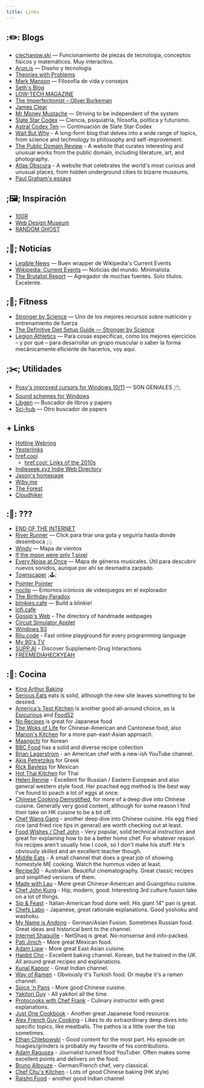 ```yaml
---
title: Links
---
```


## :✏️: Blogs

- [ciechanow.ski](https://ciechanow.ski/) — Funcionamiento de piezas de tecnología, conceptos físicos y matemáticos. Muy interactivo.
- [Arun.is](https://www.arun.is/) — Diseño y tecnología
- [Theories with Problems](http://www.thekeyboard.org.uk/)
- [Mark Manson](https://markmanson.net/archive) — Filosofía de vida y consejos
- [Seth's Blog](https://seths.blog)
- [LOW-TECH MAGAZINE](https://solar.lowtechmagazine.com/)
- [The Imperfectionist – Oliver Burkeman](https://www.oliverburkeman.com/posts)
- [James Clear](https://jamesclear.com)
- [Mr Money Mustache](https://www.mrmoneymustache.com/2013/02/22/getting-rich-from-zero-to-hero-in-one-blog-post/) — Striving to be independent of the system
- [Slate Star Codex](https://slatestarcodex.com/) — Ciencia, psiquiatría, filosofía, política y futurismo.
- [Astral Codex Ten](https://astralcodexten.substack.com/) — Continuación de Slate Star Codex
- [Wait But Why](https://waitbutwhy.com/) - A long-form blog that delves into a wide range of topics, from science and technology to philosophy and self-improvement.
- [The Public Domain Review](https://publicdomainreview.org/) - A website that curates interesting and unusual works from the public domain, including literature, art, and photography.
- [Atlas Obscura](https://www.atlasobscura.com/) - A website that celebrates the world's most curious and unusual places, from hidden underground cities to bizarre museums.
- [Paul Graham's essays](http://www.paulgraham.com/articles.html)

## ;🖼️; Inspiración

- [100R](http://100r.co)
- [Web Design Museum](https://www.webdesignmuseum.org/)
- [RANDOM GHOST](https://randomghost.tumblr.com/)

## ;📰; Noticias

- [Legible News](https://legiblenews.com/) — Buen wrapper de Wikipedia's Current Events
- [Wikipedia: Current Events](https://en.wikipedia.org/wiki/Portal:Current_events) — Noticias del mundo. Minimalista.
- [The Brutalist Report](https://brutalist.report/) — Agregador de muchas fuentes. Solo títulos. Excelente.

## ;🎾; Fitness

- [Stronger by Science](https://www.strongerbyscience.com/) — Uno de los mejores recursos sobre nutrición y entrenamiento de fuerza
- [The Definitive Diet Setup Guide — Stronger by Science](https://www.strongerbyscience.com/diet/)
- [Legion Athletics](https://legionathletics.com/blog/) — Para cosas específicas, como los mejores ejercicios – y por qué – para desarrollar un grupo muscular o saber la forma mecánicamente eficiente de hacerlos, voy aquí.

## ;✂️; Utilidades

- [Posy's improved cursors for Windows 10/11](http://www.michieldb.nl/other/cursors/) — SON GENIALES ;🖱️;
- [Sound schemes for Windows](https://github.com/ORelio/Sound-Manager)
- [Libgen](https://libgen.fun/) — Buscador de libros y papers
- [Sci-hub](https://sci-hub.se/) — Otro buscador de papers

## + Links

- [Hotline Webring](https://hotlinewebring.club/)
- [Yesterlinks](https://links.yesterweb.org/)
- [href.cool](https://href.cool/)
   - [href.cool: Links of the 2010s](https://href.cool/2010s/)
- [Indieseek.xyz Indie Web Directory](https://indieseek.xyz)
- [Jason's homepage](https://jason.nabein.me/#links)
- [Wiby.me](https://wiby.me/)
- [The Forest](https://theforest.link/)
- [Cloudhiker](https://cloudhiker.net/)

## :🤔: ???

- [END OF THE INTERNET](https://hmpg.net/)
- [River Runner](https://river-runner-global.samlearner.com/) — Click para tirar una gota y seguirla hasta donde desemboca ;💧;
- [Windy](https://www.windy.com/) — Mapa de vientos
- [If the moon were only 1 pixel](https://joshworth.com/dev/pixelspace/pixelspace_solarsystem.html)
- [Every Noise at Once](https://everynoise.com/) — Mapa de géneros musicales. Útil para descubrir nuevos sonidos, aunque por ahí se desmadra zarpado.
- [Townscaper](https://oskarstalberg.com/Townscaper/) ;🕹️;
- [Pointer Pointer](https://pointerpointer.com/)
- [noclip](https://noclip.website/) — Entornos icónicos de videojuegos en el explorador
- [The Birthday Paradox](https://pudding.cool/2018/04/birthday-paradox/)
- [blinkies.cafe](https://blinkies.cafe) — Build a blinkie!
- [lofi.cafe](https://www.lofi.cafe/)
- [Gossip's Web](https://gossipsweb.net/) - The directory of handmade webpages
- [Circuit Simulator Applet](http://www.falstad.com/circuit/)
- [Windows 93](https://v2.windows93.xyz)
- [Riju.code](https://riju.codes/) - Fast online playground for every programming language
- [My 90's TV](https://my90stv.com/)
- [SUPP.AI](https://supp.ai/) - Discover Supplement-Drug Interactions
- [FREEMEDIAHECKYEAH](https://old.reddit.com/r/FREEMEDIAHECKYEAH/wiki/index)

## :🍪: Cocina

- [King Arthur Baking](https://www.kingarthurbaking.com/recipes/)
- [Serious Eats](https://www.seriouseats.com/) eats is solid, although the new site leaves something to be desired.
- [America's Test Kitchen](https://www.americastestkitchen.com/) is another good all-around choice, as is [Epicurious](https://www.epicurious.com/) and [Food52](https://food52.com/)
- [No Recipes](https://norecipes.com/) is great for Japanese food
- [The Woks of Life](https://thewoksoflife.com/) for Chinese-American and Cantonese food, also [Marion's Kitchen](https://www.marionskitchen.com/) for a more pan-east-Asian approach.
- [Maangchi](https://www.maangchi.com/) for Korean
- [BBC Food](https://www.bbc.co.uk/food/recipes) has a solid and diverse recipe collection
- [Brian Lagerstrom](https://www.brianlagerstrom.com/) \- an American chef with a new-ish YouTube channel.
- [Akis Petretzikis](https://akispetretzikis.com/) for Greek
- [Rick Bayless](https://www.rickbayless.com/) for Mexican
- [Hot Thai Kitchen](https://hot-thai-kitchen.com/) for Thai
- [Helen Rennie](https://youtube.com/c/helenrennie) - Excellent for Russian / Eastern European and also general western style food. Her poached egg method is the best way I've found to poach a lot of eggs at once.
- [Chinese Cooking Demystified](https://youtube.com/c/ChineseCookingDemystified), for more of a deep dive into Chinese cuisine. Generally very good content, although for some reason I find their take on HK cuisine to be a bit off.
- [Chef Wang Gang](https://youtube.com/channel/UCg0m_Ah8P_MQbnn77-vYnYw) - another deep dive into Chinese cuisine. His egg fried rice (and fried rice tips in general) are worth checking out at least.
- [Food Wishes / Chef John](https://youtube.com/c/foodwishes) - Very popular, solid technical instruction and great for explaining how to be a better home chef. For whatever reason his recipes aren't usually how I cook, so I don't make his stuff. He's obviously skilled and an excellent teacher though.
- [Middle Eats](https://youtube.com/c/MiddleEats) - A small channel that does a great job of showing homestyle ME cooking. Watch the hummus video at least.
- [Recipe30](https://youtube.com/c/Recipe30) - Australian. Beautiful cinematography. Great classic recipes and simplified versions of them.
- [Made with Lau](https://youtube.com/c/MadeWithLau) - More great Chinese-American and Guangzhou cuisine.
- [Chef John Kung](https://youtube.com/c/ChefJonKung) - Hip, modern, good. Interesting 3rd culture fusion take on a lot of things.
- [Sip & Feast](https://youtube.com/c/SipandFeast) - Italian-American food done well. His giant 14" pan is great.
- [Chefs Labo](https://youtube.com/c/CHEFSLABO) - Japanese,  great rationale explanations. Good yoshoku and washoku.
- [My Name is Andong](https://youtube.com/c/mynameisandong) - German/Asian Fusion. Sometimes Russian food. Great ideas and historical bent to the channel.
- [Internet Shaquille](https://youtube.com/c/internetshaquille) - NetShaq is great. No-nonsense and info-packed.
- [Pati Jinich](https://youtube.com/user/patriciajinich) - More great Mexican food.
- [Adam Liaw](https://youtube.com/user/adamliaw) - More great East Asian cuisine.
- [Hanbit Cho](https://youtube.com/c/HanbitCho) - Excellent baking channel. Korean, but he trained in the UK. All around great recipes and explanations.
- [Kunal Kapoor](https://youtube.com/c/KunalKapur) - Great Indian channel.
- [Way of Ramen](https://youtube.com/c/WayofRamen) - Obviously it's Turkish food. Or maybe it's a ramen channel.
- [Spice 'n Pans](https://youtube.com/c/SpiceNPans) - More good Chinese cuisine.
- [Yakitori Guy](https://youtube.com/c/Yakitoriguy) - All yakitori all the time.
- [Protocooks with Chef Frank](https://youtube.com/c/ProtoCookswithChefFrank) - Culinary instructor with grest explanations.
- [Just One Cookbook](https://www.justonecookbook.com/) - Another great Japanese food resource.
- [Alex French Guy Cooking](https://youtube.com/c/FrenchGuyCooking) - Likes to do extraordinary deep dives into specific topics, like meatballs. The pathos is a little over the top sometimes.
- [Ethan Chlebowski](https://youtube.com/c/CookwithE) - Good content for the most part. His episode on hoagies/grinders is probably my favorite of his contributions.
- [Adam Ragusea](https://youtube.com/user/aragusea) - Journalist turned food YouTuber. Often makes some excellent points and delivers on the food.
- [Bruno Albouze](https://youtube.com/c/BrunoAlbouze) - German/French chef, very classical.
- [Chef Chu's Kitchen](https://youtube.com/c/ChefChusKitchen) - Lots of good Chinese baking (HK style)
- [Rajshri Food](https://youtube.com/c/rajshrifood) - another good Indian channel
